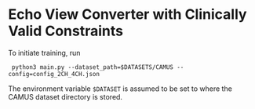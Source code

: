 # Echo View Converter with Clinically Valid Constraints   

To initiate training, run 

     python3 main.py --dataset_path=$DATASETS/CAMUS --config=config_2CH_4CH.json
     
The environment variable `$DATASET` is assumed to be set to 
where the CAMUS dataset directory is stored. 

